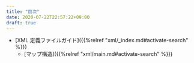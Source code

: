 ```yaml
---
title: "目次"
date: 2020-07-22T22:57:22+09:00
draft: true
---
```


* [XML 定義ファイルガイド]({{%relref "xml/_index.md#activate-search" %}})
  * [マップ構造]({{%relref "xml/main.md#activate-search" %}})
